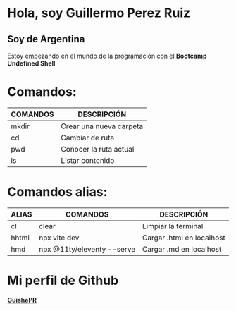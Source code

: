 # Hola, soy Guillermo Perez Ruiz

## Soy de Argentina

Estoy empezando en el mundo de la programación con el **Bootcamp Undefined Shell**

# Comandos:
| COMANDOS | DESCRIPCIÓN             |
|----------|-------------------------|
| mkdir    | Crear una nueva carpeta |
| cd       | Cambiar de ruta         |
| pwd      | Conocer la ruta actual  |
| ls       | Listar contenido        |

# Comandos alias:
| ALIAS | COMANDOS                   | DESCRIPCIÓN               |
|-------|----------------------------| --------------------------|
| cl    | clear                      | Limpiar la terminal       |
| hhtml | npx vite dev               | Cargar .html en localhost |
| hmd   | npx @11ty/eleventy --serve | Cargar .md en localhost   |

# Mi perfil de Github

[**GuishePR**](https://github.com/GuishePR)